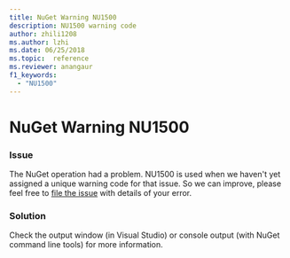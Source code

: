 ```yaml
---
title: NuGet Warning NU1500
description: NU1500 warning code
author: zhili1208
ms.author: lzhi
ms.date: 06/25/2018
ms.topic:  reference
ms.reviewer: anangaur
f1_keywords: 
  - "NU1500"
---
```


# NuGet Warning NU1500

### Issue
The NuGet operation had a problem. NU1500 is used when we haven't yet assigned a unique warning code for that issue. So we can improve, please feel free to [file the issue](https://github.com/nuget/home/issues) with details of your error.

### Solution
Check the output window (in Visual Studio) or console output (with NuGet command line tools) for more information.